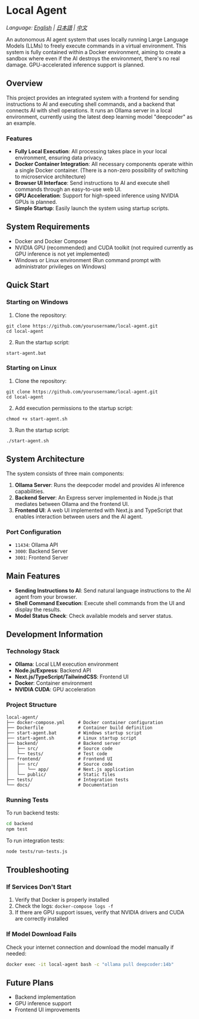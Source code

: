 # Local Agent

*Language: [English](README.md) | [日本語](docs/readme/README-jp.md) | [中文](docs/readme/README-cn.md)*

An autonomous AI agent system that uses locally running Large Language Models (LLMs) to freely execute commands in a virtual environment. This system is fully contained within a Docker environment, aiming to create a sandbox where even if the AI destroys the environment, there's no real damage. GPU-accelerated inference support is planned.

## Overview

This project provides an integrated system with a frontend for sending instructions to AI and executing shell commands, and a backend that connects AI with shell operations. It runs an Ollama server in a local environment, currently using the latest deep learning model "deepcoder" as an example.

### Features

- **Fully Local Execution**: All processing takes place in your local environment, ensuring data privacy.
- **Docker Container Integration**: All necessary components operate within a single Docker container. (There is a non-zero possibility of switching to microservice architecture)
- **Browser UI Interface**: Send instructions to AI and execute shell commands through an easy-to-use web UI.
- **GPU Acceleration**: Support for high-speed inference using NVIDIA GPUs is planned.
- **Simple Startup**: Easily launch the system using startup scripts.

## System Requirements

- Docker and Docker Compose
- NVIDIA GPU (recommended) and CUDA toolkit (not required currently as GPU inference is not yet implemented)
- Windows or Linux environment (Run command prompt with administrator privileges on Windows)

## Quick Start

### Starting on Windows

1. Clone the repository:
```
git clone https://github.com/yourusername/local-agent.git
cd local-agent
```

2. Run the startup script:
```
start-agent.bat
```

### Starting on Linux

1. Clone the repository:
```
git clone https://github.com/yourusername/local-agent.git
cd local-agent
```

2. Add execution permissions to the startup script:
```
chmod +x start-agent.sh
```

3. Run the startup script:
```
./start-agent.sh
```

## System Architecture

The system consists of three main components:

1. **Ollama Server**: Runs the deepcoder model and provides AI inference capabilities.
2. **Backend Server**: An Express server implemented in Node.js that mediates between Ollama and the frontend UI.
3. **Frontend UI**: A web UI implemented with Next.js and TypeScript that enables interaction between users and the AI agent.

### Port Configuration

- `11434`: Ollama API
- `3000`: Backend Server
- `3001`: Frontend Server

## Main Features

- **Sending Instructions to AI**: Send natural language instructions to the AI agent from your browser.
- **Shell Command Execution**: Execute shell commands from the UI and display the results.
- **Model Status Check**: Check available models and server status.

## Development Information

### Technology Stack

- **Ollama**: Local LLM execution environment
- **Node.js/Express**: Backend API
- **Next.js/TypeScript/TailwindCSS**: Frontend UI
- **Docker**: Container environment
- **NVIDIA CUDA**: GPU acceleration

### Project Structure

```
local-agent/
├── docker-compose.yml     # Docker container configuration
├── Dockerfile             # Container build definition
├── start-agent.bat        # Windows startup script
├── start-agent.sh         # Linux startup script
├── backend/               # Backend server
│   ├── src/               # Source code
│   └── tests/             # Test code
├── frontend/              # Frontend UI
│   ├── src/               # Source code
│   │   └── app/           # Next.js application
│   └── public/            # Static files
├── tests/                 # Integration tests
└── docs/                  # Documentation
```

### Running Tests

To run backend tests:

```bash
cd backend
npm test
```

To run integration tests:

```bash
node tests/run-tests.js
```

## Troubleshooting

### If Services Don't Start

1. Verify that Docker is properly installed
2. Check the logs: `docker-compose logs -f`
3. If there are GPU support issues, verify that NVIDIA drivers and CUDA are correctly installed

### If Model Download Fails

Check your internet connection and download the model manually if needed:

```bash
docker exec -it local-agent bash -c "ollama pull deepcoder:14b"
```

## Future Plans

- Backend implementation
- GPU inference support
- Frontend UI improvements